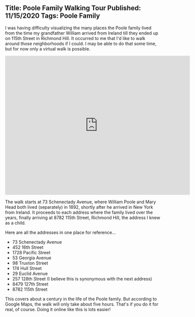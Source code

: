 Title: Poole Family Walking Tour
Published: 11/15/2020
Tags: Poole Family
---
I was having difficulty visualizing the many places the Poole family lived from the time
my grandfather William arrived from Ireland till they ended up on 115th Street in Richmond
Hill. It occurred to me that I'd like to walk around those neighborhoods if I could. I may
be able to do that some time, but for now only a virtual walk is possible.

<div style="width: 600px; margin: 0 auto">
<iframe src="https://www.google.com/maps/embed?pb=!1m76!1m12!1m3!1d96821.24169551312!2d-73.97206421263193!3d40.68137603406971!2m3!1f0!2f0!3f0!3m2!1i1024!2i768!4f13.1!4m61!3e2!4m5!1s0x89c25c79ad9e171d%3A0xd31dd40064cb2a85!2s73%20Schenectady%20Ave%2C%20Brooklyn%2C%20NY%2011213!3m2!1d40.6768558!2d-73.9328701!4m5!1s0x89c25b1e91ad92c1%3A0x819fe55910b64e01!2s452%2016th%20St%2C%20Brooklyn%2C%20NY%2011215!3m2!1d40.660118399999995!2d-73.97977949999999!4m5!1s0x89c25c83de3ca9eb%3A0xdb715be017f79ac8!2sUtica%20Avenue%20%26%20Empire%20Boulevard!3m2!1d40.6635612!2d-73.931607!4m5!1s0x89c25c79992b295f%3A0xc73cca5d174f1554!2s1728%20Pacific%20St%2C%20Brooklyn%2C%20NY%2011213!3m2!1d40.676395899999996!2d-73.931377!4m5!1s0x89c25c4fa0bfabe5%3A0x73505c6fa8df5339!2s53%20Georgia%20Ave%2C%20Brooklyn%2C%20NY%2011207!3m2!1d40.6762671!2d-73.8989345!4m5!1s0x89c25c441325d995%3A0x19bc4a978af7d3b4!2s98%20Truxton%20St%2C%20Brooklyn%2C%20NY%2011233!3m2!1d40.6785729!2d-73.905979!4m5!1s0x89c25c43c55b38a5%3A0xfe6dcbe3c4838147!2s174%20Hull%20St%2C%20Brooklyn%2C%20NY%2011233!3m2!1d40.679608699999996!2d-73.90881019999999!4m5!1s0x89c25dc5086bd8a3%3A0x1be6443dec5a27b4!2s29%20Euclid%20Ave%2C%20Brooklyn%2C%20NY%2011208!3m2!1d40.687919199999996!2d-73.8750654!4m5!1s0x89c260bbd52e87af%3A0x82db2275dfb37e6e!2s84-79%20127th%20St%2C%20Jamaica%2C%20NY%2011415!3m2!1d40.705315999999996!2d-73.824412!4m5!1s0x89c260acfefd87e9%3A0xf88c6f6928014ddb!2s87-82%20115th%20St%2C%20Queens%2C%20NY%2011418!3m2!1d40.696529999999996!2d-73.8333!5e0!3m2!1sen!2sus!4v1605867797774!5m2!1sen!2sus" width="600" height="450" frameborder="0" style="border:0;" allowfullscreen="" aria-hidden="false" tabindex="0"></iframe>
</div>

The walk starts at 73 Schenectady Avenue, where William Poole and Mary Head both lived (separately) in 1892, shortly
after he arrived in New York from Ireland. It proceeds to each address where the family lived over the years,
finally arriving at 8782 115th Street, Richmond Hill, the address I knew as a child.

Here are all the addresses in one place for reference...
* 73 Schenectady Avenue
* 452 16th Street
* 1728 Pacific Street
* 53 Georgia Avenue
* 98 Truxton Street
* 174 Hull Street
* 29 Euclid Avenue
* 257 128th Street (I believe this is synonymous with the next address)
* 8479 127th Street
* 8782 115th Street

This covers about a century in the life of the Poole family. But according to Google Maps, the walk will
only take about five hours. That's if you do it for real, of course. Doing it online like this is lots easier!
